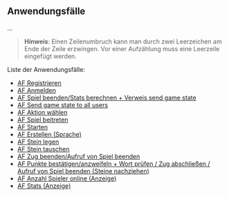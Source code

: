 ## Anwendungsfälle 

...

> **Hinweis**: Einen Zeilenumbruch kann man durch zwei Leerzeichen am Ende der Zeile erzwingen. Vor einer 
> Aufzählung muss eine Leerzeile eingefügt werden.

Liste der Anwendungsfälle:  

- [AF Registrieren](06_01_AF_NutzerRegistrieren.md)
- [AF Anmelden](06_01_AF_NutzerRegistrieren.md)
- [AF Spiel beenden/Stats berechnen + Verweis send game state](06_02_AF_NutzerAnmelden.md)
- [AF Send game state to all users](06_01_AF_NutzerRegistrieren.md)
- [AF Aktion wählen](06_01_AF_NutzerRegistrieren.md)
- [AF Spiel beitreten](06_02_AF_NutzerAnmelden.md)
- [AF Starten](06_01_AF_NutzerRegistrieren.md)
- [AF Erstellen (Sprache)](06_01_AF_NutzerRegistrieren.md)
- [AF Stein legen](06_02_AF_NutzerAnmelden.md)
- [AF Stein tauschen](06_01_AF_NutzerRegistrieren.md)
- [AF Zug beenden/Aufruf von Spiel beenden](06_01_AF_NutzerRegistrieren.md)
- [AF Punkte bestätigen/anzweifeln + Wort prüfen / Zug abschließen / Aufruf von Spiel beenden (Steine nachziehen)](06_01_AF_NutzerRegistrieren.md)
- [AF Anzahl Spieler online (Anzeige)](06_01_AF_NutzerRegistrieren.md)
- [AF Stats (Anzeige)](06_01_AF_NutzerRegistrieren.md)

